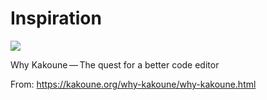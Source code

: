 # Inspiration

![](https://db-feed.s3.amazonaws.com/legacy/Screenshot_from_2020_05_24_15_00_30-1590346892315.png)

Why Kakoune — The quest for a better code editor

From: https://kakoune.org/why-kakoune/why-kakoune.html